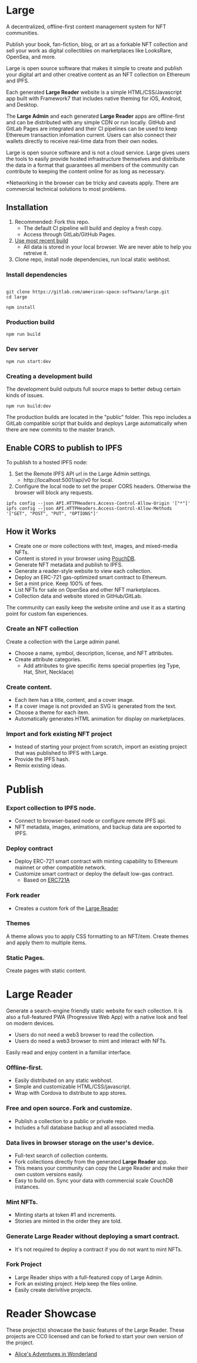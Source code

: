 
# Large
A decentralized, offline-first content management system for NFT communities.

Publish your book, fan-fiction, blog, or art as a forkable NFT collection and sell your work as digital collectibles on marketplaces like LooksRare, OpenSea, and more.

Large is open source software that makes it simple to create and publish your digital art and other creative content as an NFT collection on Ethereum and IPFS.  

Each generated **Large Reader** website is a simple HTML/CSS/Javascript app built with Framework7 that includes native theming for iOS, Android, and Desktop.

The **Large Admin** and each generated **Large Reader** apps are offline-first and can be distributed with any simple CDN or run locally. GitHub and GitLab Pages are integrated and their CI pipelines can be used to keep Ethereum transaction infomation current. Users can also connect their wallets directly to receive real-time data from their own nodes.  

Large is open source software and is not a cloud service. Large gives users the tools to easily provide hosted infrastructure themselves and distribute the data in a format that guarantees all members of the community can contribute to keeping the content online for as long as necessary. 

*Networking in the browser can be tricky and caveats apply. There are commercial technical solutions to most problems.  

## Installation 
1. Recommended: Fork this repo. 
    * The default CI pipeline will build and deploy a fresh copy.
    * Access through GitLab/GitHub Pages.
2. [Use most recent build](https://american-space-software.gitlab.io/large/)
    * All data is stored in your local browser. We are never able to help you retreive it.
3. Clone repo, install node dependencies, run local static webhost.


### Install dependencies
```console

git clone https://gitlab.com/american-space-software/large.git
cd large

npm install
```

### Production build
```console
npm run build
```

### Dev server
```console
npm run start:dev
```

### Creating a development build

The development build outputs full source maps to better debug certain kinds of issues.

```console
npm run build:dev
```

The production builds are located in the "public" folder. This repo includes a GitLab compatible script that builds and deploys Large automatically when there are new commits to the master branch. 


## Enable CORS to publish to IPFS
To publish to a hosted IPFS node:

1. Set the Remote IPFS API url in the Large Admin settings.
    * http://localhost:5001/api/v0 for local.
2. Configure the local node to set the proper CORS headers. Otherwise the browser will block any requests.

```console
ipfs config --json API.HTTPHeaders.Access-Control-Allow-Origin '["*"]'
ipfs config --json API.HTTPHeaders.Access-Control-Allow-Methods '["GET", "POST", "PUT", "OPTIONS"]'
```

## How it Works
* Create one or more collections with text, images, and mixed-media NFTs.
* Content is stored in your browser using [PouchDB](https://pouchdb.com).
* Generate NFT metadata and publish to IPFS.
* Generate a reader-style website to view each collection.
* Deploy an ERC-721 gas-optimized smart contract to Ethereum.
* Set a mint price. Keep 100% of fees. 
* List NFTs for sale on OpenSea and other NFT marketplaces. 
* Collection data and website stored in GitHub/GitLab.

The community can easily keep the website online and use it as a starting point for custom fan experiences.

### Create an NFT collection
Create a collection with the Large admin panel. 

* Choose a name, symbol, description, license, and NFT attributes.
* Create attribute categories.
    * Add attributes to give specific items special properties (eg Type, Hat, Shirt, Necklace)

### Create content. 
* Each item has a title, content, and a cover image.
* If a cover image is not provided an SVG is generated from the text.
* Choose a theme for each item.
* Automatically generates HTML animation for display on marketplaces.

### Import and fork existing NFT project
* Instead of starting your project from scratch, import an existing project that was published to IPFS with Large.
* Provide the IPFS hash.
* Remix existing ideas.


# Publish

### Export collection to IPFS node.
* Connect to browser-based node or configure remote IPFS api.
* NFT metadata, images, animations, and backup data are exported to IPFS.

### Deploy contract
* Deploy ERC-721 smart contract with minting capability to Ethereum mainnet or other compatible network.
* Customize smart contract or deploy the default low-gas contract.
    * Based on [ERC721A](https://github.com/chiru-labs/ERC721A)

### Fork reader
* Creates a custom fork of the [Large Reader](https://gitlab.com/ptoner/large-reader)

### Themes
A theme allows you to apply CSS formatting to an NFT/item. Create themes and apply them to multiple items. 

### Static Pages.
Create pages with static content.

# Large Reader 
Generate a search-engine friendly static website for each collection. It is also a full-featured PWA (Progressive Web App) with a native look and feel on modern devices.

* Users do not need a web3 browser to read the collection.
* Users do need a web3 browser to mint and interact with NFTs.

Easily read and enjoy content in a familiar interface.

### Offline-first.
* Easily distributed on any static webhost. 
* Simple and customizable HTML/CSS/javascript.
* Wrap with Cordova to distribute to app stores.

### Free and open source. Fork and customize.
* Publish a collection to a public or private repo.
* Includes a full database backup and all associated media. 

### Data lives in browser storage on the user's device.
* Full-text search of collection contents.
* Fork collections directly from the generated **Large Reader** app. 
* This means your community can copy the Large Reader and make their own custom versions easily.
* Easy to build on. Sync your data with commercial scale CouchDB instances. 

### Mint NFTs.
* Minting starts at token #1 and increments.
* Stories are minted in the order they are told.

### Generate Large Reader without deploying a smart contract.
* It's not required to deploy a contract if you do not want to mint NFTs.

### Fork Project
* Large Reader ships with a full-featured copy of Large Admin.
* Fork an existing project. Help keep the files online.
* Easily create derivitive projects.


# Reader Showcase
These project(s) showcase the basic features of the Large Reader. These projects are CC0 licensed and can be forked to start your own version of the project.
* [Alice's Adventures in Wonderland](https://readalice.com)




